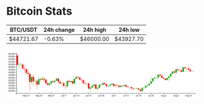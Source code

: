 # Bitcoin Stats

BTC/USDT|24h change|24h high|24h low|
|---|---|---|---|
|$44721.67|-0.63%|$46000.00|$43927.70|

<img src="./chart.svg">
